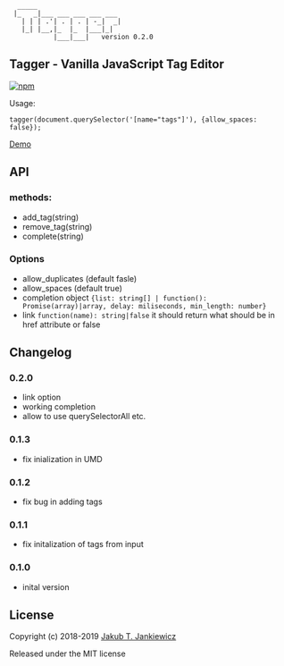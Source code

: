 ```
  _____
 |_   _|___ ___ ___ ___ ___
   | | | .'| . | . | -_|  _|
   |_| |__,|_  |_  |___|_|
           |___|___|   version 0.2.0
```
## Tagger - Vanilla JavaScript Tag Editor

[![npm](https://img.shields.io/badge/npm-0.2.0-blue.svg)](https://www.npmjs.com/package/@jcubic/tagger)

Usage:

```
tagger(document.querySelector('[name="tags"]'), {allow_spaces: false});
```

[Demo](https://codepen.io/jcubic/pen/YbYpqO)

## API

### methods:

* add_tag(string)
* remove_tag(string)
* complete(string)

### Options
* allow_duplicates (default fasle)
* allow_spaces (default true)
* completion object `{list: string[] | function(): Promise(array)|array, delay: miliseconds, min_length: number}`
* link `function(name): string|false` it should return what should be in href attribute or false


## Changelog
### 0.2.0
* link option
* working completion
* allow to use querySelectorAll etc.
### 0.1.3
* fix inialization in UMD
### 0.1.2
* fix bug in adding tags
### 0.1.1
* fix initalization of tags from input
### 0.1.0
* inital version

## License

Copyright (c) 2018-2019 [Jakub T. Jankiewicz](https://jcubic.pl/me)

Released under the MIT license

